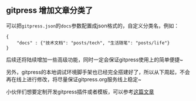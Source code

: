 ## gitpress 增加文章分类了

可以把`gitpress.json`的`docs`参数配置成json格式的，自定义分类名，例如：

```
{
    "docs" : {"技术文档": "posts/tech", "生活随笔": "posts/life"}
}
```

后续还将陆续增加一些高级功能，同时一定会保证gitpress使用上的简单便捷~

另外，gitpress的本地调试环境脚手架也已经完全搭建好了，所以从下周起，不会再在线上进行修改，将尽量保证gitpress.org服务线上稳定~

小伙伴们想要定制开发gitpress插件或者模板，可以参考[这篇文章](~posts/gitpress/2013-11-26-使用gitpress本地调试开发模板.md)
